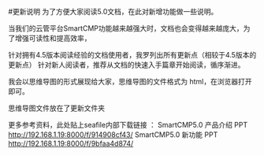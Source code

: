 
#更新说明
为了方便大家阅读5.0文档，在此对新增功能做一些说明。

当我们的云管平台SmartCMP功能越来越强大时，文档也会变得越来越庞大，为了增强可读性和提高效率，

针对拥有4.5版本阅读经验的文档使用者，我罗列出所有更新点（相较于4.5版本的更新点）
针对新人阅读者，推荐从文档的快速入手篇章开始阅读，循序渐进。

我会以思维导图的形式展现给大家，思维导图的文件格式为 html，在浏览器打开即可。

思维导图文件放在了更新文件夹


更多参考资料，此处贴上seafile内部下载链接   ：
SmartCMP5.0 产品介绍 PPT      http://192.168.1.19:8000/f/914908cf43/
SmartCMP5.0 新功能  PPT         http://192.168.1.19:8000/f/9bfaa4d874/


